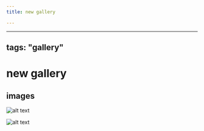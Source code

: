 ```yaml
---
title: new gallery

---
```



---
tags: "gallery"
---
# new gallery

## images


![alt text](https://files.slack.com/files-pri/T0HTW3H0V-F07J1RSJHBK/img_3005.jpg?pub_secret=ed48a0323f)

![alt text](https://files.slack.com/files-pri/T0HTW3H0V-F07HL5X7PEH/1665_girl_with_a_pearl_earring.jpg?pub_secret=f6d40e1e06)

